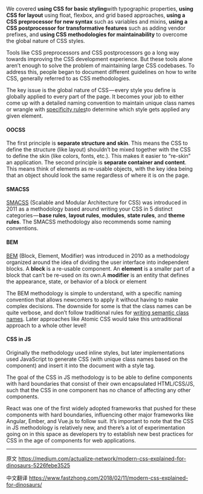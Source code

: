 We covered **using CSS for basic styling**with typographic properties, **using CSS for layout** using float, flexbox, and grid based approaches, **using a CSS preprocessor for new syntax** such as variables and mixins, **using a CSS postprocessor for transformative features** such as adding vendor prefixes, and **using CSS methodologies for maintainability** to overcome the global nature of CSS styles. 



Tools like CSS preprocessors and CSS postprocessors go a long way towards improving the CSS development experience. But these tools alone aren’t enough to solve the problem of maintaining large CSS codebases. To address this, people began to document different guidelines on how to write CSS, generally referred to as CSS methodologies.



The key issue is the global nature of CSS — every style you define is globally applied to every part of the page. It becomes your job to either come up with a detailed naming convention to maintain unique class names or wrangle with [specificity rules](https://www.smashingmagazine.com/2007/07/css-specificity-things-you-should-know/)to determine which style gets applied any given element.



#### OOCSS

 The first principle is **separate structure and skin**. This means the CSS to define the structure (like layout) shouldn’t be mixed together with the CSS to define the skin (like colors, fonts, etc.). This makes it easier to “re-skin” an application. The second principle is **separate container and content**. This means think of elements as re-usable objects, with the key idea being that an object should look the same regardless of where it is on the page.



#### SMACSS

[SMACSS](https://smacss.com/) (Scalable and Modular Architecture for CSS) was introduced in 2011 as a methodology based around writing your CSS in 5 distinct categories — **base rules**, **layout rules**, **modules**, **state rules**, and **theme rules**. The SMACSS methodology also recommends some naming conventions. 



#### BEM

[BEM](https://en.bem.info/) (Block, Element, Modifier) was introduced in 2010 as a methodology organized around the idea of dividing the user interface into independent blocks. A **block** is a re-usable component. An **element** is a smaller part of a block that can’t be re-used on its own.A **modifier** is an entity that defines the appearance, state, or behavior of a block or element 



The BEM methodology is simple to understand, with a specific naming convention that allows newcomers to apply it without having to make complex decisions. The downside for some is that the class names can be quite verbose, and don’t follow traditional rules for [writing semantic class names](https://css-tricks.com/semantic-class-names/). Later approaches like Atomic CSS would take this untraditional approach to a whole other level!



#### CSS in JS

Originally the methodology used inline styles, but later implementations used JavaScript to generate CSS (with unique class names based on the component) and insert it into the document with a style tag.

The goal of the CSS in JS methodology is to be able to define components with hard boundaries that consist of their own encapsulated HTML/CSS/JS, such that the CSS in one component has no chance of affecting any other components. 

React was one of the first widely adopted frameworks that pushed for these components with hard boundaries, influencing other major frameworks like Angular, Ember, and Vue.js to follow suit. It’s important to note that the CSS in JS methodology is relatively new, and there’s a lot of experimentation going on in this space as developers try to establish new best practices for CSS in the age of components for web applications.

------

原文 <https://medium.com/actualize-network/modern-css-explained-for-dinosaurs-5226febe3525>

中文翻译 <https://www.fastzhong.com/2018/02/11/modern-css-explained-for-dinosaurs/>